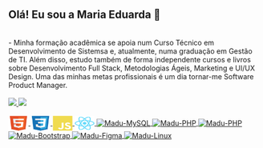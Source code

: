 ## Olá! Eu sou a Maria Eduarda 👋
<br>
 - Minha formação acadêmica se apoia num Curso Técnico em Desenvolvimento de Sistemsa e, atualmente, numa graduação em Gestão de TI. Além disso, estudo também de forma independente cursos e livros sobre Desenvolvimento Full Stack, Metodologias Ágeis, Marketing e UI/UX Design. Uma das minhas metas profissionais é um dia tornar-me Software Product Manager.
<br>
<br>
<div align="left">
  <a href="https://github.com/mariaedualb">
  <img height="180em" src="https://github-readme-stats.vercel.app/api?username=mariaedualb&show_icons=true&theme=radical&include_all_commits=true&count_private=true"/> <img height="180em" src="https://github-readme-stats.vercel.app/api/top-langs/?username=mariaedualb&layout=compact&langs_count=7&theme=radical"/>
</div>
<div style="display: inline_block"><br>
  <img align="center" alt="Madu-HTML" height="30" width="40" src="https://raw.githubusercontent.com/devicons/devicon/master/icons/html5/html5-original.svg">
  <img align="center" alt="Madu-CSS" height="30" width="40" src="https://raw.githubusercontent.com/devicons/devicon/master/icons/css3/css3-original.svg">
  <img align="center" alt="Madu-Js" height="30" width="40" src="https://raw.githubusercontent.com/devicons/devicon/master/icons/javascript/javascript-plain.svg">
  <img align="center" alt="Madu-React" height="30" width="40" src="https://raw.githubusercontent.com/devicons/devicon/master/icons/react/react-original.svg">
  <img align="center" alt="Madu-MySQL" height="30" width="40" src="https://cdn.jsdelivr.net/gh/devicons/devicon/icons/mysql/mysql-original-wordmark.svg" />
  <img align="center" alt="Madu-PHP" height="30" width="40" src="https://cdn.jsdelivr.net/gh/devicons/devicon/icons/php/php-original.svg"/>
  <img align="center" alt="Madu-PHP" height="30" width="40" src="https://cdn.jsdelivr.net/gh/devicons/devicon/icons/nodejs/nodejs-original.svg" />
  <img align="center" alt="Madu-Bootstrap" height="30" width="40" src="https://cdn.jsdelivr.net/gh/devicons/devicon/icons/bootstrap/bootstrap-original.svg" />
  <img align="center" alt="Madu-Figma" height="30" width="40" src="https://cdn.jsdelivr.net/gh/devicons/devicon/icons/figma/figma-original.svg" />
  <img align="center" alt="Madu-Linux" height="30" width="40" src="https://cdn.jsdelivr.net/gh/devicons/devicon/icons/linux/linux-original.svg" />
</div>
